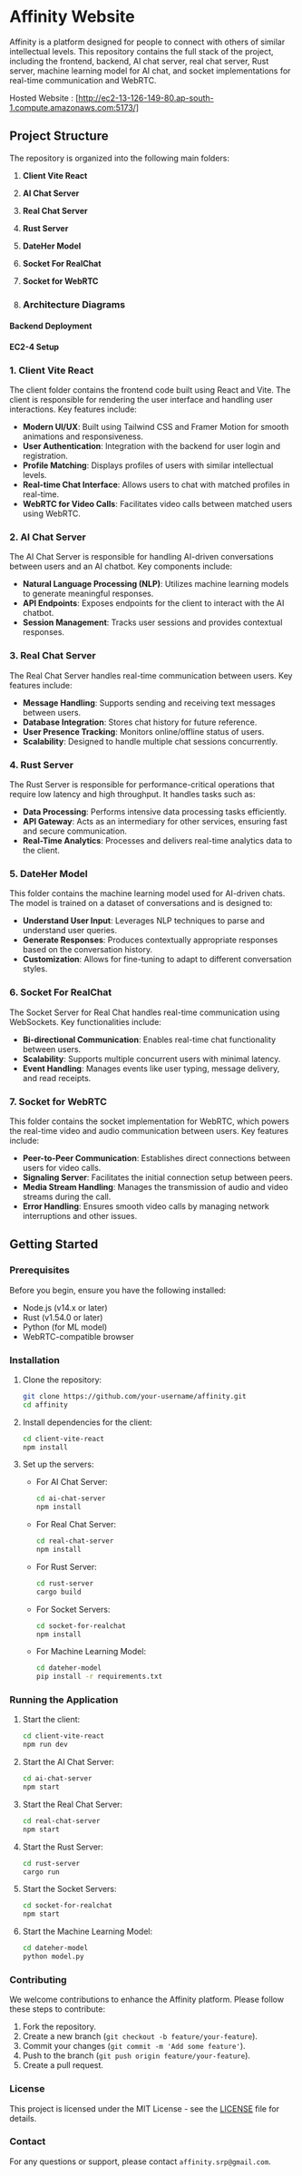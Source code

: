 


# Affinity Website

Affinity is a platform designed for people to connect with others of similar intellectual levels. This repository contains the full stack of the project, including the frontend, backend, AI chat server, real chat server, Rust server, machine learning model for AI chat, and socket implementations for real-time communication and WebRTC.

Hosted Website : [http://ec2-13-126-149-80.ap-south-1.compute.amazonaws.com:5173/]

## Project Structure

The repository is organized into the following main folders:

1. **Client Vite React**
2. **AI Chat Server**
3. **Real Chat Server**
4. **Rust Server**
5. **DateHer Model**
6. **Socket For RealChat**
7. **Socket for WebRTC**

8. ### Architecture Diagrams

#### Backend Deployment




#### EC2-4 Setup



### 1. Client Vite React

The client folder contains the frontend code built using React and Vite. The client is responsible for rendering the user interface and handling user interactions. Key features include:

- **Modern UI/UX**: Built using Tailwind CSS and Framer Motion for smooth animations and responsiveness.
- **User Authentication**: Integration with the backend for user login and registration.
- **Profile Matching**: Displays profiles of users with similar intellectual levels.
- **Real-time Chat Interface**: Allows users to chat with matched profiles in real-time.
- **WebRTC for Video Calls**: Facilitates video calls between matched users using WebRTC.

### 2. AI Chat Server

The AI Chat Server is responsible for handling AI-driven conversations between users and an AI chatbot. Key components include:

- **Natural Language Processing (NLP)**: Utilizes machine learning models to generate meaningful responses.
- **API Endpoints**: Exposes endpoints for the client to interact with the AI chatbot.
- **Session Management**: Tracks user sessions and provides contextual responses.

### 3. Real Chat Server

The Real Chat Server handles real-time communication between users. Key features include:

- **Message Handling**: Supports sending and receiving text messages between users.
- **Database Integration**: Stores chat history for future reference.
- **User Presence Tracking**: Monitors online/offline status of users.
- **Scalability**: Designed to handle multiple chat sessions concurrently.

### 4. Rust Server

The Rust Server is responsible for performance-critical operations that require low latency and high throughput. It handles tasks such as:

- **Data Processing**: Performs intensive data processing tasks efficiently.
- **API Gateway**: Acts as an intermediary for other services, ensuring fast and secure communication.
- **Real-Time Analytics**: Processes and delivers real-time analytics data to the client.

### 5. DateHer Model

This folder contains the machine learning model used for AI-driven chats. The model is trained on a dataset of conversations and is designed to:

- **Understand User Input**: Leverages NLP techniques to parse and understand user queries.
- **Generate Responses**: Produces contextually appropriate responses based on the conversation history.
- **Customization**: Allows for fine-tuning to adapt to different conversation styles.

### 6. Socket For RealChat

The Socket Server for Real Chat handles real-time communication using WebSockets. Key functionalities include:

- **Bi-directional Communication**: Enables real-time chat functionality between users.
- **Scalability**: Supports multiple concurrent users with minimal latency.
- **Event Handling**: Manages events like user typing, message delivery, and read receipts.

### 7. Socket for WebRTC

This folder contains the socket implementation for WebRTC, which powers the real-time video and audio communication between users. Key features include:

- **Peer-to-Peer Communication**: Establishes direct connections between users for video calls.
- **Signaling Server**: Facilitates the initial connection setup between peers.
- **Media Stream Handling**: Manages the transmission of audio and video streams during the call.
- **Error Handling**: Ensures smooth video calls by managing network interruptions and other issues.

## Getting Started

### Prerequisites

Before you begin, ensure you have the following installed:

- Node.js (v14.x or later)
- Rust (v1.54.0 or later)
- Python (for ML model)
- WebRTC-compatible browser

### Installation

1. Clone the repository:
   ```bash
   git clone https://github.com/your-username/affinity.git
   cd affinity
   ```

2. Install dependencies for the client:
   ```bash
   cd client-vite-react
   npm install
   ```

3. Set up the servers:
   - For AI Chat Server:
     ```bash
     cd ai-chat-server
     npm install
     ```
   - For Real Chat Server:
     ```bash
     cd real-chat-server
     npm install
     ```
   - For Rust Server:
     ```bash
     cd rust-server
     cargo build
     ```
   - For Socket Servers:
     ```bash
     cd socket-for-realchat
     npm install
     ```
   - For Machine Learning Model:
     ```bash
     cd dateher-model
     pip install -r requirements.txt
     ```

### Running the Application

1. Start the client:
   ```bash
   cd client-vite-react
   npm run dev
   ```

2. Start the AI Chat Server:
   ```bash
   cd ai-chat-server
   npm start
   ```

3. Start the Real Chat Server:
   ```bash
   cd real-chat-server
   npm start
   ```

4. Start the Rust Server:
   ```bash
   cd rust-server
   cargo run
   ```

5. Start the Socket Servers:
   ```bash
   cd socket-for-realchat
   npm start
   ```

6. Start the Machine Learning Model:
   ```bash
   cd dateher-model
   python model.py
   ```

### Contributing

We welcome contributions to enhance the Affinity platform. Please follow these steps to contribute:

1. Fork the repository.
2. Create a new branch (`git checkout -b feature/your-feature`).
3. Commit your changes (`git commit -m 'Add some feature'`).
4. Push to the branch (`git push origin feature/your-feature`).
5. Create a pull request.

### License

This project is licensed under the MIT License - see the [LICENSE](LICENSE) file for details.

### Contact

For any questions or support, please contact `affinity.srp@gmail.com`.
```
